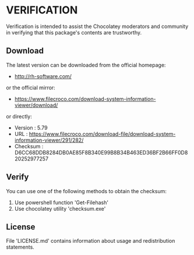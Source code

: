 # VERIFICATION
Verification is intended to assist the Chocolatey moderators and community in verifying that this package's contents are trustworthy.

## Download
The latest version can be downloaded from the official homepage:
- <http://rh-software.com/>

or the official mirror:

- <https://www.filecroco.com/download-system-information-viewer/download/>

or directly:
- Version  : 5.79
- URL      : https://www.filecroco.com/download-file/download-system-information-viewer/291/282/
- Checksum : D6CC68DDB8284DB0AE85F8B340E99B8B34B463ED36BF2B66FF0D820252977257


## Verify
You can use one of the following methods to obtain the checksum:
1. Use powershell function 'Get-Filehash'
2. Use chocolatey utility 'checksum.exe'


## License
File 'LICENSE.md' contains information about usage and redistribution statements.
